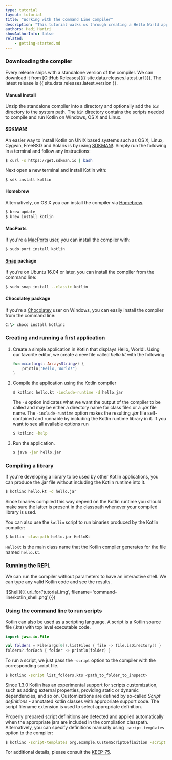 ```yaml
---
type: tutorial
layout: tutorial
title: "Working with the Command Line Compiler"
description: "This tutorial walks us through creating a Hello World application using the command line compiler."
authors: Hadi Hariri
showAuthorInfo: false
related:
    - getting-started.md
---
```

### Downloading the compiler

Every release ships with a standalone version of the compiler. We can download it from [GitHub Releases]({{ site.data.releases.latest.url }}). The latest release is {{ site.data.releases.latest.version }}.

#### Manual Install
Unzip the standalone compiler into a directory and optionally add the `bin` directory to the system path. The `bin` directory contains the scripts needed to compile and run Kotlin on Windows, OS X and Linux.

#### SDKMAN!
An easier way to install Kotlin on UNIX based systems such as OS X, Linux, Cygwin, FreeBSD and Solaris is by using [SDKMAN!](http://sdkman.io).
Simply run the following in a terminal and follow any instructions:

<div class="sample" markdown="1" mode="shell" theme="idea">

```bash
$ curl -s https://get.sdkman.io | bash
```

</div>

Next open a new terminal and install Kotlin with:

<div class="sample" markdown="1" mode="shell" theme="idea">

```bash
$ sdk install kotlin
```

</div>

#### Homebrew
Alternatively, on OS X you can install the compiler via [Homebrew](http://brew.sh/).

<div class="sample" markdown="1" mode="shell" theme="idea">

```bash
$ brew update
$ brew install kotlin
```

</div>

#### MacPorts
If you're a [MacPorts](https://www.macports.org/) user, you can install the compiler with:

<div class="sample" markdown="1" mode="shell" theme="idea">

```bash
$ sudo port install kotlin
```

</div>

#### [Snap](https://snapcraft.io/) package
If you’re on Ubuntu 16.04 or later, you can install the compiler from the command line:

<div class="sample" markdown="1" mode="shell" theme="idea">

```bash
$ sudo snap install --classic kotlin
```

</div>

#### Chocolatey package
If you’re a [Chocolatey](https://chocolatey.org/) user on Windows, you can easily install the compiler from the command line:

<div class="sample" markdown="1" theme="idea">

```cmd
C:\> choco install kotlinc
```

</div>

### Creating and running a first application

1. Create a simple application in Kotlin that displays Hello, World!. Using our favorite editor, we create a new file called *hello.kt* with the following:

   <div class="sample" markdown="1" theme="idea">

   ```kotlin
   fun main(args: Array<String>) {
       println("Hello, World!")
   }
   ```

   </div>

2. Compile the application using the Kotlin compiler

    <div class="sample" markdown="1" mode="shell" theme="idea">

    ```bash
    $ kotlinc hello.kt -include-runtime -d hello.jar
    ```

    </div>

   The `-d` option indicates what we want the output of the compiler to be called and may be either a directory name for class files or a *.jar* file name. The `-include-runtime` option makes the resulting *.jar* file self-contained and runnable by including the Kotlin runtime library in it.
   If you want to see all available options run

    <div class="sample" markdown="1" mode="shell" theme="idea">

    ```bash
    $ kotlinc -help
    ```

    </div>

3. Run the application.

    <div class="sample" markdown="1" mode="shell" theme="idea">

    ```bash
    $ java -jar hello.jar
    ```

    </div>


### Compiling a library

If you're developing a library to be used by other Kotlin applications, you can produce the .jar file without including the Kotlin runtime into it.

<div class="sample" markdown="1" mode="shell" theme="idea">

```bash
$ kotlinc hello.kt -d hello.jar
```

</div>

   Since binaries compiled this way depend on the Kotlin runtime you should make sure the latter is present in the classpath whenever your compiled library is used.
   
   You can also use the `kotlin` script to run binaries produced by the Kotlin compiler:

<div class="sample" markdown="1" mode="shell" theme="idea">

```bash
$ kotlin -classpath hello.jar HelloKt
```

</div>

   `HelloKt` is the main class name that the Kotlin compiler generates for the file named `hello.kt`.

### Running the REPL

We can run the compiler without parameters to have an interactive shell. We can type any valid Kotlin code and see the results.

![Shell]({{ url_for('tutorial_img', filename='command-line/kotlin_shell.png')}})

### Using the command line to run scripts

Kotlin can also be used as a scripting language. A script is a Kotlin source file (.kts) with top level executable code.

<div class="sample" markdown="1" theme="idea" data-highlight-only>

```kotlin
import java.io.File

val folders = File(args[0]).listFiles { file -> file.isDirectory() }
folders?.forEach { folder -> println(folder) }
```

</div>

To run a script, we just pass the `-script` option to the compiler with the corresponding script file.

<div class="sample" markdown="1" mode="shell" theme="idea">

```bash
$ kotlinc -script list_folders.kts <path_to_folder_to_inspect>
```

</div>

Since 1.3.0 Kotlin has an experimental support for scripts customization, such as adding external properties, 
providing static or dynamic dependencies, and so on. Customizations are defined by so-called *Script definitions* - 
annotated kotlin classes with appropriate support code. The script filename extension is used to select appropriate
definition.

Properly prepared script definitions are detected and applied automatically when the appropriate jars are included
in the compilation classpath. Alternatively, you can specify
definitions manually using `-script-templates` option to the compiler:

<div class="sample" markdown="1" mode="shell" theme="idea">

```bash
$ kotlinc -script-templates org.example.CustomScriptDefinition -script custom.script1.kts
```

</div>

For additional details, please consult the [KEEP-75](https://github.com/Kotlin/KEEP/blob/master/proposals/scripting-support.md). 
                                                                                          
